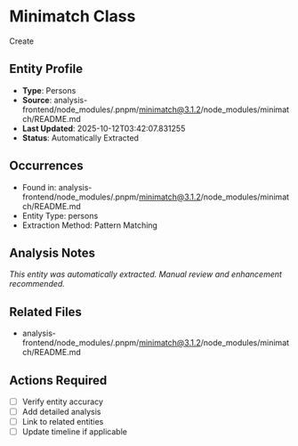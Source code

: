 # Minimatch Class

Create

## Entity Profile
- **Type**: Persons
- **Source**: analysis-frontend/node_modules/.pnpm/minimatch@3.1.2/node_modules/minimatch/README.md
- **Last Updated**: 2025-10-12T03:42:07.831255
- **Status**: Automatically Extracted

## Occurrences
- Found in: analysis-frontend/node_modules/.pnpm/minimatch@3.1.2/node_modules/minimatch/README.md
- Entity Type: persons
- Extraction Method: Pattern Matching

## Analysis Notes
*This entity was automatically extracted. Manual review and enhancement recommended.*

## Related Files
- analysis-frontend/node_modules/.pnpm/minimatch@3.1.2/node_modules/minimatch/README.md

## Actions Required
- [ ] Verify entity accuracy
- [ ] Add detailed analysis
- [ ] Link to related entities
- [ ] Update timeline if applicable
